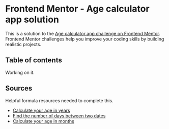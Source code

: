 # Frontend Mentor - Age calculator app solution

This is a solution to the [Age calculator app challenge on Frontend Mentor](https://www.frontendmentor.io/challenges/age-calculator-app-dF9DFFpj-Q). Frontend Mentor challenges help you improve your coding skills by building realistic projects. 

## Table of contents
Working on it.

## Sources
Helpful formula resources needed to complete this.
- [Calculate your age in years](https://www.w3resource.com/javascript-exercises/javascript-date-exercise-18.php)
- [Find the number of days between two dates](https://www.geeksforgeeks.org/how-to-calculate-the-number-of-days-between-two-dates-in-javascript/)
- [Calculate your age in months](https://www.omnicalculator.com/everyday-life/age-in-months#:~:text=To%20calculate%20your%20age%20in%20months%2C%20you%20can%20choose%20between,to%20do%20it%20for%20you!)




